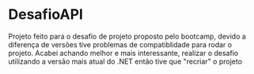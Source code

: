 # DesafioAPI
 Projeto feito para o desafio de projeto proposto pelo bootcamp, devido a diferença de versões tive problemas de compatiblidade para  rodar o projeto. Acabei achando melhor e mais interessante, realizar o desafio utilizando a versão mais atual do .NET então tive que "recriar" o projeto
